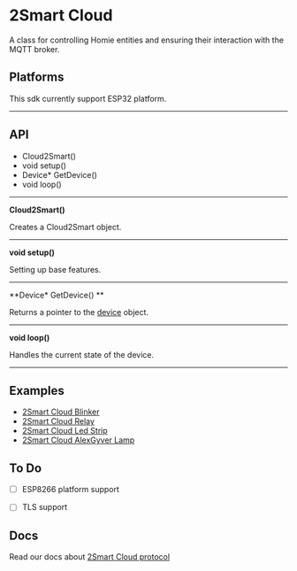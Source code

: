 # 2Smart Cloud

A class for controlling Homie entities and ensuring their interaction with the MQTT broker.

## Platforms

This sdk currently support ESP32 platform.

***
## API

- Cloud2Smart()
- void setup()
- Device\* GetDevice()
- void loop()

***

**Cloud2Smart()**

Creates a Cloud2Smart object.

***

**void setup()**

Setting up base features.

***

**Device\* GetDevice() **

Returns a pointer to the [device](src/device/README.md) object.

***

**void loop()**

Handles the current state of the device.

***


## Examples

- [2Smart Cloud Blinker](https://github.com/2SmartCloud/2smart-cloud-esp32-blinker)
- [2Smart Cloud Relay](https://github.com/2SmartCloud/2smart-cloud-esp32-relay)
- [2Smart Cloud Led Strip](https://github.com/2SmartCloud/2smart-cloud-esp32-led)
- [2Smart Cloud AlexGyver Lamp](https://github.com/2SmartCloud/2smart-cloud-esp32-alexgyver-lamp)

## To Do
* [ ] ESP8266 platform support
* [ ] TLS support


## Docs

Read our docs about [2Smart Cloud protocol](https://github.com/2SmartCloud/2smart-cloud-docs#2smart-cloud-protocol)